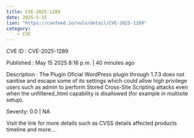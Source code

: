 ```yaml
---
title: CVE-2025-1289
date: 2025-5-15
lien: "https://cvefeed.io/vuln/detail/CVE-2025-1289"
category:
    - CVE
---
```


CVE ID : CVE-2025-1289

Published :  May 15
2025
8:16 p.m. | 40 minutes ago

Description : The Plugin Oficial  WordPress plugin through 1.7.3 does not sanitise and escape some of its settings
which could allow high privilege users such as admin to perform Stored Cross-Site Scripting attacks even when the unfiltered_html capability is disallowed (for example in multisite setup).

Severity: 0.0 | NA

Visit the link for more details
such as CVSS details
affected products
timeline
and more...
